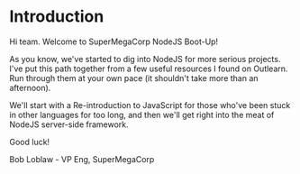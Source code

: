 # Introduction

Hi team.  Welcome to SuperMegaCorp NodeJS Boot-Up!

As you know, we've started to dig into NodeJS for more serious projects.  I've put this path together from a few useful resources I found on Outlearn.  Run through them at your own pace (it shouldn't take more than an afternoon).

We'll start with a Re-introduction to JavaScript for those who've been stuck in other languages for too long, and then we'll get right into the meat of NodeJS server-side framework.

Good luck!

Bob Loblaw - VP Eng, SuperMegaCorp
